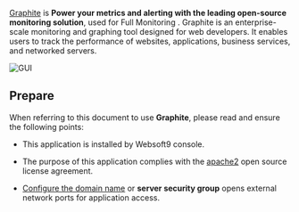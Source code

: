 [Graphite](https://graphiteapp.org/) is **Power your metrics and alerting with the leading open-source monitoring solution**, used for Full Monitoring . Graphite is an enterprise-scale monitoring and graphing tool designed for web developers. It enables users to track the performance of websites, applications, business services, and networked servers.


![GUI](https://libs.websoft9.com/Websoft9/DocsPicture/zh/graphite/graphite-gui-websoft9.jpg)


## Prepare

When referring to this document to use **Graphite**, please read and ensure the following points:

- This application is installed by Websoft9 console.

- The purpose of this application complies with the [apache2](https://opensource.org/licenses/Apache-2.0) open source license agreement.

- [Configure the domain name](./domain-set) or **server security group** opens external network ports for application access.